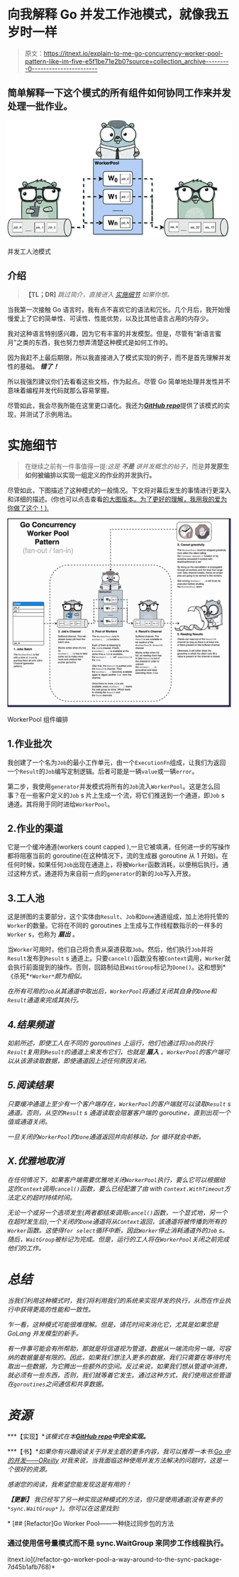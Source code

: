 # 向我解释 Go 并发工作池模式，就像我五岁时一样

> 原文：<https://itnext.io/explain-to-me-go-concurrency-worker-pool-pattern-like-im-five-e5f1be71e2b0?source=collection_archive---------0----------------------->

## 简单解释一下这个模式的所有组件如何协同工作来并发处理一批作业。

![](img/b22ccc32ee71b1a7726f850ea06744b5.png)

并发工人池模式

## 介绍

> **【TL；DR]** *跳过简介，直接进入* [*实施细节*](#fe56) *如果你想。*

当我第一次接触 Go 语言时，我有点不喜欢它的语法和冗长。几个月后，我开始慢慢爱上了它的简单性、可读性、性能优势，以及比其他语言占用的内存少。

我对这种语言特别感兴趣，因为它有丰富的并发模型。但是，尽管有“新语言蜜月”之类的东西，我也努力想弄清楚这种模式是如何工作的。

因为我赶不上最后期限，所以我直接进入了模式实现的例子，而不是首先理解并发性的基础。 ***错了！***

所以我强烈建议你们去看看这些文档，作为起点。尽管 Go 简单地处理并发性并不意味着编程并发代码就那么容易掌握。

尽管如此，我会尽我所能在这里更口语化。我还为[***GitHub repo***](https://github.com/godoylucase/workers-pool)提供了该模式的实现，并测试了示例用法。

# 实施细节

> 在继续之前有一件事值得一提:*这是* ***不是*** *讲并发概念的帖子*，而是**并发原生如何被编排以实现一组定义的作业的并发执行。**

尽管如此，下图描述了这种模式的一般情况。下文将对幕后发生的事情进行更深入和详细的描述。(你也可以点击查看[的大图版本。为了更好的理解，我用我的爱为你做了这个！).](https://drive.google.com/file/d/1yiOu9V3T8FsXSd0RbQVCguF-5IIHJhEh/view?usp=sharing)

![](img/92dee42556c59e11d3a4b5a7476cf0a4.png)

WorkerPool 组件编排

## 1.作业批次

我创建了一个名为`Job`的最小工作单元，由一个`ExecutionFn`组成，让我们为返回一个`Result`的`Job`编写定制逻辑。后者可能是一辆`value`或一辆`error`。

第二步，我使用`generator`并发模式将所有的`Job`流入`WorkerPool`。这是怎么回事？在一些客户定义的`Job` s 片上生成一个流，将它们推送到一个通道，即`Job` s 通道。其将用于同时进给`WorkerPool`。

## 2.作业的渠道

它是一个缓冲通道(workers count capped ),一旦它被填满，任何进一步的写操作都将阻塞当前的 goroutine(在这种情况下，流的生成器 goroutine 从 1 开始)。在任何时候，如果任何`Job`出现在通道上，将被`Worker`函数消耗，以便稍后执行。通过这种方式，通道将为来自前一点的`generator`的新的`Job`写入开放。

## 3.工人池

这是拼图的主要部分，这个实体由`Result`、`Job`和`Done`通道组成，加上池将托管的`Worker`的数量。它将在不同的 goroutines 上生成与工作线程数指示的一样多的`Worker` s，也称为 ***扇出*** 。

当`Worker`可用时，他们自己将负责从渠道获取`Job`。然后，他们执行`Job`并将`Result`发布到`Result` s 通道上。只要`cancel()`函数没有被`Context`调用，`Worker`就会执行前面提到的操作。否则，回路制动且`WaitGroup`标记为`Done()`。这和想到*《杀死*`*Worker*`*颇为相似。*

*在所有可用的`Job`从其通道中取出后，`WorkerPool`将通过关闭其自身的`Done`和`Result`通道来完成其执行。*

## *4.结果频道*

*如前所述，即使工人在不同的 goroutines 上运行，他们也通过将`Job`的执行`Result`复用到`Result`的通道上来发布它们，也就是 ***扇入*** 。`WorkerPool`的客户端可以从该源读取数据，即使通道因上述任何原因关闭。*

## *5.阅读结果*

*只要缓冲通道上至少有一个客户端存在，`WorkerPool`的客户端就可以读取`Result` s 通道。否则，从空的`Result` s 通道读取会阻塞客户端的 goroutine，直到出现一个值或通道关闭。*

*一旦关闭的`WorkerPool`的`Done`通道返回并向前移动，for 循环就会中断。*

## *X.优雅地取消*

*在任何情况下，如果客户端需要优雅地关闭`WorkerPool`执行，要么它可以根据给定的`Context`调用`cancel()`函数，要么已经配置了由 with `Context.WithTimeout`方法定义的超时持续时间。*

*无论一个或另一个选项发生(两者都结束调用`cancel()`函数，一个显式地，另一个在超时发生后),一个关闭的`Done`通道将从`Context`返回，该通道将被传播到所有的`Worker`函数。这使得`for select`循环中断，因此`Worker`停止消耗通道外的`Job` s。随后，`WaitGroup`被标记为完成。但是，运行的工人将在`WorkerPool`关闭之前完成他们的工作。*

# *总结*

*当我们利用这种模式时，我们将利用我们的系统来实现并发的执行，从而在作业执行中获得更高的性能和一致性。*

*乍一看，这种模式可能很难理解。但是，请花时间来消化它，尤其是如果您是 GoLang 并发模型的新手。*

*有一件事可能会有所帮助，那就是将信道视为管道，数据从一端流向另一端，可容纳的数据量是有限的。因此，如果我们想注入更多的数据，我们只需要在等待时先取出一些数据，为它腾出一些额外的空间。反过来说，如果我们想从管道中消费，就必须有一些东西，否则，我们就等着它发生。通过这种方式，我们使用这些管道在`goroutines`之间通信和共享数据。*

# *资源*

***【实现】**该模式在本[***GitHub repo***](https://github.com/godoylucase/workers-pool)***中完全实现。****

***【书】**如果你有兴趣阅读关于并发主题的更多内容，我可以推荐一本书:[Go 中的并发——OReilly](https://www.oreilly.com/library/view/concurrency-in-go/9781491941294/)
对我来说，当我面临这种使用并发方法解决的问题时，这是一个很好的资源。*

*感谢您的阅读，我希望您能发现这是有用的！*

****【更新】*** *我已经写了另一种实现这种模式的方法，但只是使用通道(没有更多的* `*sync.WaitGroup*` *)。你可以在这里找到:**

*[](/refactor-go-worker-pool-a-way-around-to-the-sync-package-7d45b1afb768) [## [Refactor]Go Worker Pool——一种绕过同步包的方法

### 通过使用信号量模式而不是 sync.WaitGroup 来同步工作线程执行。

itnext.io](/refactor-go-worker-pool-a-way-around-to-the-sync-package-7d45b1afb768)*